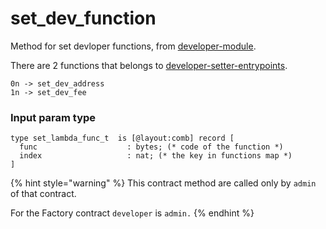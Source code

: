 # set\_dev\_function

Method for set devloper functions, from [developer-module](../../developer-module/ "mention").

There are 2 functions that belongs to [developer-setter-entrypoints](../../developer-module/developer-setter-entrypoints/ "mention").

```pascaligo
0n -> set_dev_address
1n -> set_dev_fee
```

### Input param type

```pascaligo
type set_lambda_func_t  is [@layout:comb] record [
  func                    : bytes; (* code of the function *)
  index                   : nat; (* the key in functions map *)
]
```

{% hint style="warning" %}
This contract method are called only by `admin` of that contract.&#x20;

For the Factory contract `developer` is `admin.`
{% endhint %}
